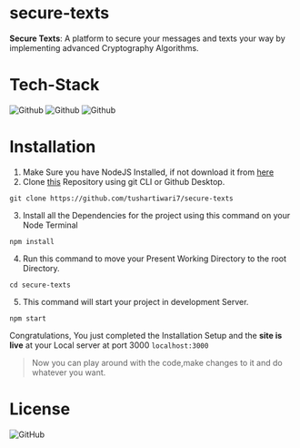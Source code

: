 # secure-texts
**Secure Texts**: A platform to secure your messages and texts your way by implementing advanced Cryptography Algorithms.
# Tech-Stack
![Github](https://img.shields.io/badge/JavaScript-F7DF1E?style=for-the-badge&logo=javascript&logoColor=black)
![Github](https://img.shields.io/badge/React-20232A?style=for-the-badge&logo=react&logoColor=61DAFB)
![Github](https://img.shields.io/badge/Material--UI-0081CB?style=for-the-badge&logo=material-ui&logoColor=white)
# Installation
1. Make Sure you have NodeJS Installed, if not download it from [here](https://nodejs.org)
2. Clone [this](https://github.com/tushartiwari7/secure-texts) Repository using git CLI or Github Desktop.
```git
git clone https://github.com/tushartiwari7/secure-texts
``` 
3. Install all the Dependencies for the project using this command on your Node Terminal
```
npm install
```
4. Run this command to move your Present Working Directory to the root Directory.
```node
cd secure-texts
```
5. This command will start your project in development Server.
```
npm start
```

Congratulations, You just completed the Installation Setup and the **site is live** at your Local server at port 3000 ` localhost:3000 `

> Now you can play around with the code,make changes to it and do whatever you want.

# License

![GitHub](https://img.shields.io/github/license/tushartiwari7/secure-texts)
